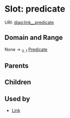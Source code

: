 
# Slot: predicate




URI: [diag:link__predicate](http://w3id.org/ontogpt/diagnostic_procedure/link__predicate)


## Domain and Range

None &#8594;  <sub>0..1</sub> [Predicate](Predicate.md)

## Parents


## Children


## Used by

 * [Link](Link.md)
